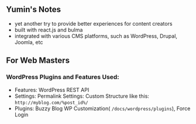 ## Yumin's Notes

-   yet another try to provide better experiences for content creators
-   built with react.js and bulma
-   integrated with various CMS platforms, such as WordPress, Drupal, Joomla, etc

## For Web Masters

### WordPress Plugins and Features Used:

-   Features: WordPress REST API
-   Settings: Permalink Settings: Custom Structure like this: `http://myblog.com/%post_id%/`
-   Plugins: Buzzy Blog WP Customization( `/docs/wordpress/plugins`),
    Force Login
